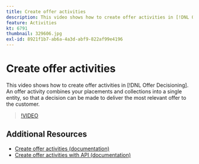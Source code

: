 ```yaml
---
title: Create offer activities
description: This video shows how to create offer activities in [!DNL Offer Decisioning]. An offer activity combines your placements and collections into a single entity, so that a decision can be made to deliver the most relevant offer to the customer.
feature: Activities
kt: 6791
thumbnail: 329606.jpg
exl-id: 8921f1b7-ab6a-4a3d-abf9-822af99e4196
---
```

# Create offer activities

This video shows how to create offer activities in [!DNL Offer Decisioning]. An offer activity combines your placements and collections into a single entity, so that a decision can be made to deliver the most relevant offer to the customer.

>[!VIDEO](https://video.tv.adobe.com/v/329606?quality=12&learn=on)


## Additional Resources

* [Create offer activities (documentation)](https://experienceleague.adobe.com/docs/offer-decisioning/using/create-offer-activities.html)
* [Create offer activities with API (documentation)](https://experienceleague.adobe.com/docs/offer-decisioning/using/api-reference/activities-api/create.html)
